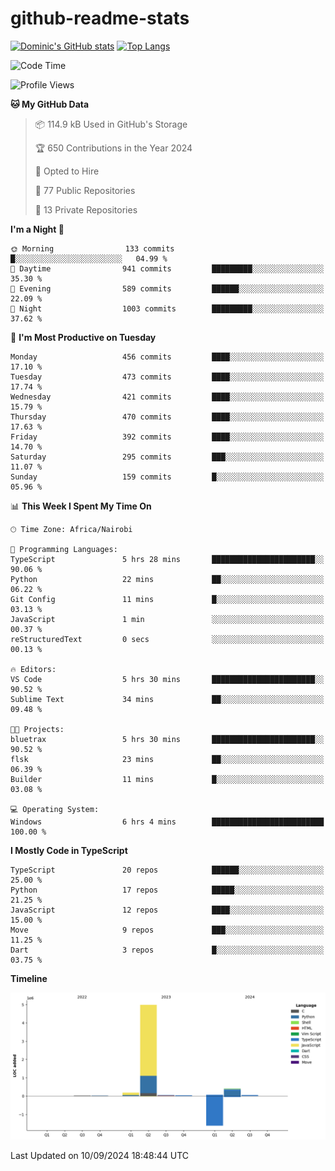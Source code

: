 # github-readme-stats
[![Dominic's GitHub stats](https://github-readme-stats.vercel.app/api?username=Domengo&show_icons=true)](https://github.com/anuraghazra/github-readme-stats)
[![Top Langs](https://github-readme-stats.vercel.app/api/top-langs/?username=Domengo&show_icons=true)](https://github.com/Domengo/github-readme-stats)

<!--START_SECTION:waka-->
![Code Time](http://img.shields.io/badge/Code%20Time-833%20hrs%2013%20mins-blue)

![Profile Views](http://img.shields.io/badge/Profile%20Views-2-blue)

**🐱 My GitHub Data** 

> 📦 114.9 kB Used in GitHub's Storage 
 > 
> 🏆 650 Contributions in the Year 2024
 > 
> 💼 Opted to Hire
 > 
> 📜 77 Public Repositories 
 > 
> 🔑 13 Private Repositories 
 > 
**I'm a Night 🦉** 

```text
🌞 Morning                133 commits         █░░░░░░░░░░░░░░░░░░░░░░░░   04.99 % 
🌆 Daytime                941 commits         █████████░░░░░░░░░░░░░░░░   35.30 % 
🌃 Evening                589 commits         ██████░░░░░░░░░░░░░░░░░░░   22.09 % 
🌙 Night                  1003 commits        █████████░░░░░░░░░░░░░░░░   37.62 % 
```
📅 **I'm Most Productive on Tuesday** 

```text
Monday                   456 commits         ████░░░░░░░░░░░░░░░░░░░░░   17.10 % 
Tuesday                  473 commits         ████░░░░░░░░░░░░░░░░░░░░░   17.74 % 
Wednesday                421 commits         ████░░░░░░░░░░░░░░░░░░░░░   15.79 % 
Thursday                 470 commits         ████░░░░░░░░░░░░░░░░░░░░░   17.63 % 
Friday                   392 commits         ████░░░░░░░░░░░░░░░░░░░░░   14.70 % 
Saturday                 295 commits         ███░░░░░░░░░░░░░░░░░░░░░░   11.07 % 
Sunday                   159 commits         █░░░░░░░░░░░░░░░░░░░░░░░░   05.96 % 
```


📊 **This Week I Spent My Time On** 

```text
🕑︎ Time Zone: Africa/Nairobi

💬 Programming Languages: 
TypeScript               5 hrs 28 mins       ███████████████████████░░   90.06 % 
Python                   22 mins             ██░░░░░░░░░░░░░░░░░░░░░░░   06.22 % 
Git Config               11 mins             █░░░░░░░░░░░░░░░░░░░░░░░░   03.13 % 
JavaScript               1 min               ░░░░░░░░░░░░░░░░░░░░░░░░░   00.37 % 
reStructuredText         0 secs              ░░░░░░░░░░░░░░░░░░░░░░░░░   00.13 % 

🔥 Editors: 
VS Code                  5 hrs 30 mins       ███████████████████████░░   90.52 % 
Sublime Text             34 mins             ██░░░░░░░░░░░░░░░░░░░░░░░   09.48 % 

🐱‍💻 Projects: 
bluetrax                 5 hrs 30 mins       ███████████████████████░░   90.52 % 
flsk                     23 mins             ██░░░░░░░░░░░░░░░░░░░░░░░   06.39 % 
Builder                  11 mins             █░░░░░░░░░░░░░░░░░░░░░░░░   03.08 % 

💻 Operating System: 
Windows                  6 hrs 4 mins        █████████████████████████   100.00 % 
```

**I Mostly Code in TypeScript** 

```text
TypeScript               20 repos            ██████░░░░░░░░░░░░░░░░░░░   25.00 % 
Python                   17 repos            █████░░░░░░░░░░░░░░░░░░░░   21.25 % 
JavaScript               12 repos            ████░░░░░░░░░░░░░░░░░░░░░   15.00 % 
Move                     9 repos             ███░░░░░░░░░░░░░░░░░░░░░░   11.25 % 
Dart                     3 repos             █░░░░░░░░░░░░░░░░░░░░░░░░   03.75 % 
```



**Timeline**

![Lines of Code chart](https://raw.githubusercontent.com/Domengo/Domengo/main/assets/bar_graph.png)


 Last Updated on 10/09/2024 18:48:44 UTC
<!--END_SECTION:waka-->


